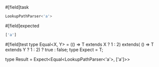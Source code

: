 #[field]task
```ts
LookupPathParser<'a'>
```

#[field]expected
```ts
['a']
```

#[field]test
type Equal<X, Y> = (<T>() => T extends X ? 1 : 2) extends(
    <T>() => T extends Y ? 1 : 2) ? true : false;
type Expect<T extends true> = T;

type Result = Expect<Equal<LookupPathParser<'a'>, ['a']>>